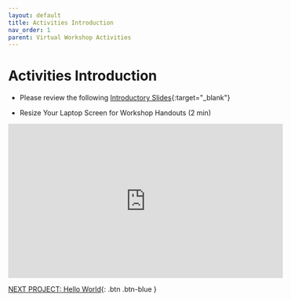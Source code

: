 ```yaml
---
layout: default
title: Activities Introduction
nav_order: 1
parent: Virtual Workshop Activities
---
```


# Activities Introduction

- Please review the following [Introductory Slides](https://goo.gl/6BaeTh){:target="_blank"}

- Resize Your Laptop Screen for Workshop Handouts (2 min)
<iframe width="560" height="315" src="https://www.youtube.com/embed/Igk5hZUfzN0" title="YouTube video player" frameborder="0" allow="accelerometer; autoplay; clipboard-write; encrypted-media; gyroscope; picture-in-picture" allowfullscreen></iframe>

[NEXT PROJECT: Hello World](hello_world.html){: .btn .btn-blue }
